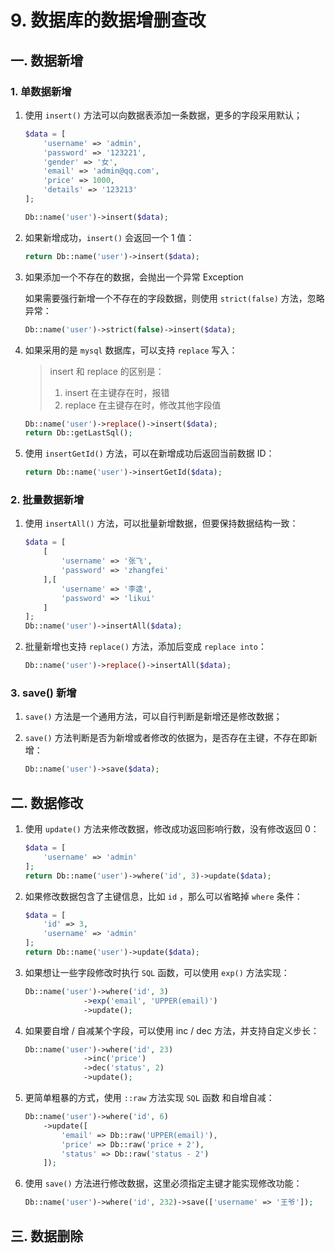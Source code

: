 # 9. 数据库的数据增删查改

## 一. 数据新增

### 1. 单数据新增

1. 使用 `insert()` 方法可以向数据表添加一条数据，更多的字段采用默认；

   ```php
   $data = [
       'username' => 'admin',
       'password' => '123221',
       'gender' => '女',
       'email' => 'admin@qq.com',
       'price' => 1000,
       'details' => '123213'
   ];
   
   Db::name('user')->insert($data);
   ```

2. 如果新增成功，`insert()` 会返回一个 1 值：

   ```php
   return Db::name('user')->insert($data);
   ```

3. 如果添加一个不存在的数据，会抛出一个异常 Exception

   如果需要强行新增一个不存在的字段数据，则使用 `strict(false)` 方法，忽略异常：

   ```php
   Db::name('user')->strict(false)->insert($data);
   ```

4. 如果采用的是 `mysql` 数据库，可以支持 `replace` 写入：

   > insert 和 replace 的区别是：
   >
   > 1. insert 在主键存在时，报错
   > 2. replace 在主键存在时，修改其他字段值

   ```php
   Db::name('user')->replace()->insert($data);
   return Db::getLastSql();
   ```

5. 使用 `insertGetId()` 方法，可以在新增成功后返回当前数据 ID：

   ```php
   return Db::name('user')->insertGetId($data);
   ```

### 2. 批量数据新增

1. 使用 `insertAll()` 方法，可以批量新增数据，但要保持数据结构一致：

   ```php
   $data = [
       [
           'username' => '张飞',
           'password' => 'zhangfei'
       ],[
           'username' => '李逵',
           'password' => 'likui'
       ]
   ];
   Db::name('user')->insertAll($data);
   ```

2. 批量新增也支持 `replace()` 方法，添加后变成 `replace into`：

   ```php
   Db::name('user')->replace()->insertAll($data);
   ```

### 3. save() 新增

1. `save()` 方法是一个通用方法，可以自行判断是新增还是修改数据；

2. `save()` 方法判断是否为新增或者修改的依据为，是否存在主键，不存在即新增：

   ```php
   Db::name('user')->save($data);
   ```

## 二. 数据修改

1. 使用 `update()` 方法来修改数据，修改成功返回影响行数，没有修改返回 0：

   ```php
   $data = [
       'username' => 'admin'
   ];
   return Db::name('user')->where('id', 3)->update($data);
   ```

2. 如果修改数据包含了主键信息，比如 `id` ，那么可以省略掉 `where` 条件：

   ```php
   $data = [
       'id' => 3,
       'username' => 'admin'
   ];
   return Db::name('user')->update($data);
   ```

3. 如果想让一些字段修改时执行 `SQL` 函数，可以使用 `exp()` 方法实现：

   ```php
   Db::name('user')->where('id', 3)
       			->exp('email', 'UPPER(email)')
       			->update();
   ```

4. 如果要自增 / 自减某个字段，可以使用 inc / dec 方法，并支持自定义步长：

   ```php
   Db::name('user')->where('id', 23)
       			->inc('price')
       			->dec('status', 2)
       			->update();
   ```

5. 更简单粗暴的方式，使用 `::raw` 方法实现 `SQL` 函数 和自增自减：

   ```php
   Db::name('user')->where('id', 6)
       ->update([
           'email' => Db::raw('UPPER(email)'),
           'price' => Db::raw('price + 2'),
           'status' => Db::raw('status - 2')
       ]);
   ```

6. 使用 `save()` 方法进行修改数据，这里必须指定主键才能实现修改功能：

   ```php
   Db::name('user')->where('id', 232)->save(['username' => '王爷']);
   ```

## 三. 数据删除